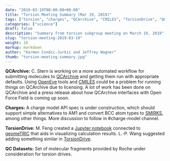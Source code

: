 ```yaml
---
date: "2019-03-19T00:00:00+00:00"
title: "Torsion Meeting Summary (Mar 19, 2019)"
tags: ["torsion", "charges", "QCArchive", "CMILES", "TorsionDrive", "QC datasets", "Jupyter notebook"]
categories: ["science"]
draft: false
description: "Summary from torsion subgroup meeting on March 19, 2019"
slug: "torsion-meeting-2019-03-19"
weight: 10
markup: markdown
author: "Karmen Condic-Jurkic and Jeffrey Wagner"
thumb: "torsion-meeting-summary.jpg"
---
```



**QCArchive:** C. Stern is working on a more automated workflow for submitting molecules to [QCArchive](https://qcarchive.molssi.org/) and getting them run with appropriate defaults. Using [OpenEye](https://www.eyesopen.com/) tools and [CMILES](https://github.com/openforcefield/cmiles) could be a problem for running things on QCArchive due to licensing. A lot of work has been done on QCArchive and a press release about how QCArchive interfaces with Open Force Field is coming up soon.

**Charges:** A charge model API spec is under construction, which should support simple alternatives to AM1 and convert BCC atom types to [SMIRKS](https://daylight.com/dayhtml_tutorials/languages/smirks/), among other things. More discussion to follow in #charge-model channel.

**TorsionDrive:** M. Feng created a [Jupyter notebook](https://github.com/fengmudong/notebook/blob/master/torsiondrive.ipynb) connected to [geomeTRIC](https://github.com/leeping/geomeTRIC) that aids in visualizing calculation results. L.-P. Wang suggested adding something similar in [TorsionDrive](https://github.com/lpwgroup/torsiondrive).

**QC Datasets:** Set of molecular fragments provided by Roche under consideration for torsion drives.
